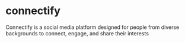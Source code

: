 # connectify
Connectify is a social media platform designed for people from diverse backgrounds to connect, engage, and share their interests
